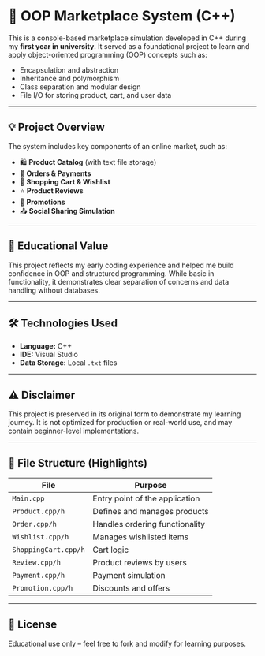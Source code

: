 # 🛒 OOP Marketplace System (C++)

This is a console-based marketplace simulation developed in C++ during my **first year in university**. It served as a foundational project to learn and apply object-oriented programming (OOP) concepts such as:

- Encapsulation and abstraction
- Inheritance and polymorphism
- Class separation and modular design
- File I/O for storing product, cart, and user data

---

## 💡 Project Overview

The system includes key components of an online market, such as:

- 🛍️ **Product Catalog** (with text file storage)
- 🧾 **Orders & Payments**
- 🛒 **Shopping Cart & Wishlist**
- ⭐ **Product Reviews**
- 💸 **Promotions**
- 📤 **Social Sharing Simulation**

---

## 🧠 Educational Value

This project reflects my early coding experience and helped me build confidence in OOP and structured programming. While basic in functionality, it demonstrates clear separation of concerns and data handling without databases.

---

## 🛠️ Technologies Used

- **Language:** C++
- **IDE:** Visual Studio
- **Data Storage:** Local `.txt` files

---

## ⚠️ Disclaimer

This project is preserved in its original form to demonstrate my learning journey. It is not optimized for production or real-world use, and may contain beginner-level implementations.

---

## 📂 File Structure (Highlights)

| File            | Purpose                          |
|-----------------|----------------------------------|
| `Main.cpp`      | Entry point of the application   |
| `Product.cpp/h` | Defines and manages products     |
| `Order.cpp/h`   | Handles ordering functionality   |
| `Wishlist.cpp/h`| Manages wishlisted items         |
| `ShoppingCart.cpp/h` | Cart logic                  |
| `Review.cpp/h`  | Product reviews by users         |
| `Payment.cpp/h` | Payment simulation               |
| `Promotion.cpp/h` | Discounts and offers           |

---

## 📜 License

Educational use only – feel free to fork and modify for learning purposes.
